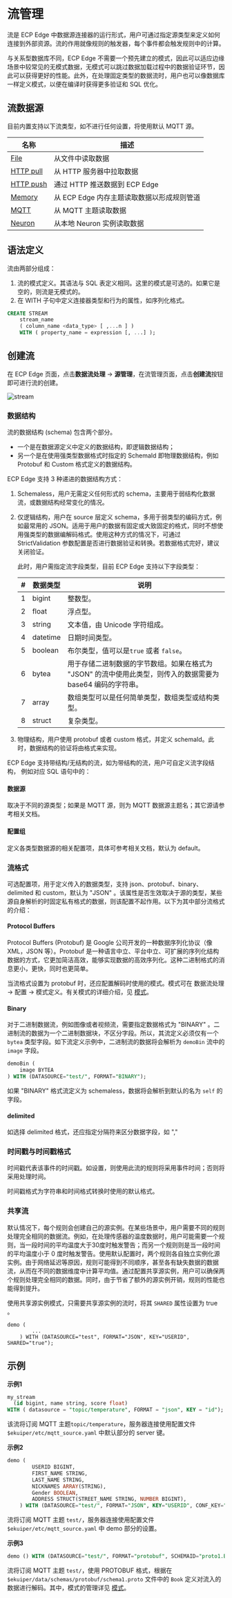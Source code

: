 # 流管理

流是 ECP Edge 中数据源连接器的运行形式，用户可通过指定源类型来定义如何连接到外部资源。流的作用就像规则的触发器，每个事件都会触发规则中的计算。

与关系型数据库不同，ECP Edge 不需要一个预先建立的模式，因此可以适应边缘场景中较常见的无模式数据，无模式可以跳过数据加载过程中的数据验证环节，因此可以获得更好的性能。此外，在处理固定类型的数据流时，用户也可以像数据库一样定义模式，以便在编译时获得更多验证和 SQL 优化。

## 流数据源

目前内置支持以下流类型，如不进行任何设置，将使用默认 MQTT 源。 

| 名称                        | 描述                                       |
| --------------------------- | ------------------------------------------ |
| [File](./file.md)           | 从文件中读取数据                           |
| [HTTP pull](./http_pull.md) | 从 HTTP 服务器中拉取数据                   |
| [HTTP push](./http_push.md) | 通过 HTTP 推送数据到 ECP Edge              |
| [Memory](./memory.md)       | 从 ECP Edge 内存主题读取数据以形成规则管道 |
| [MQTT](./mqtt.md)           | 从 MQTT 主题读取数据                       |
| [Neuron](./neuron.md)       | 从本地 Neuron 实例读取数据                 |

## 语法定义

流由两部分组成：

1. 流的模式定义。其语法与 SQL 表定义相同。这里的模式是可选的。如果它是空的，则流是无模式的。
2. 在 WITH 子句中定义连接器类型和行为的属性，如序列化格式。

```sql
CREATE STREAM   
    stream_name   
    ( column_name <data_type> [ ,...n ] )
    WITH ( property_name = expression [, ...] );
```

## 创建流

在 ECP Edge 页面，点击**数据流处理** -> **源管理**，在流管理页面，点击**创建流**按钮即可进行流的创建。

![stream](./_assets/stream.png)

### 数据结构

流的数据结构 (schema) 包含两个部分。

- 一个是在数据源定义中定义的数据结构，即逻辑数据结构；
- 另一个是在使用强类型数据格式时指定的 SchemaId 即物理数据结构，例如 Protobuf 和 Custom 格式定义的数据结构。

ECP Edge 支持 3 种递进的数据结构方式：

1. Schemaless，用户无需定义任何形式的 schema，主要用于弱结构化数据流，或数据结构经常变化的情况。

2. 仅逻辑结构，用户在 source 层定义 schema，多用于弱类型的编码方式，例如最常用的 JSON。适用于用户的数据有固定或大致固定的格式，同时不想使用强类型的数据编解码格式。使用这种方式的情况下，可通过 StrictValidation 参数配置是否进行数据验证和转换。若数据格式完好，建议关闭验证。

   此时，用户需指定流字段类型，目前 ECP Edge 支持以下字段类型：

   | #    | 数据类型 | 说明                                                         |
   | ---- | -------- | ------------------------------------------------------------ |
   | 1    | bigint   | 整数型。                                                     |
   | 2    | float    | 浮点型。                                                     |
   | 3    | string   | 文本值，由 Unicode 字符组成。                                |
   | 4    | datetime | 日期时间类型。                                               |
   | 5    | boolean  | 布尔类型，值可以是`true` 或者 `false`。                      |
   | 6    | bytea    | 用于存储二进制数据的字节数组。如果在格式为 "JSON" 的流中使用此类型，则传入的数据需要为 base64 编码的字符串。 |
   | 7    | array    | 数组类型可以是任何简单类型，数组类型或结构类型。             |
   | 8    | struct   | 复杂类型。                                                   |

3. 物理结构，用户使用 protobuf 或者 custom 格式，并定义 schemaId。此时，数据结构的验证将由格式来实现。

ECP Edge 支持带结构/无结构的流，如为带结构的流，用户可自定义流字段结构， 例如对应 SQL 语句中的：

#### 数据源

取决于不同的源类型；如果是 MQTT 源，则为 MQTT 数据源主题名；其它源请参考相关文档。

#### 配置组

定义各类型数据源的相关配置项，具体可参考相关文档，默认为 default。

### 流格式

可选配置项，用于定义传入的数据类型，支持 json、protobuf、binary、delimited 和 custom，默认为 "JSON" 。该属性是否生效取决于源的类型，某些源自身解析的时固定私有格式的数据，则该配置不起作用。以下为其中部分流格式的介绍：

#### Protocol Buffers

 Protocol Buffers (Protobuf) 是 Google 公司开发的一种数据序列化协议（像 XML，JSON 等）。Protobuf 是一种语言中立、平台中立、可扩展的序列化结构数据的方式，它更加简洁高效，能够实现数据的高效序列化。这种二进制格式的消息更小，更快，同时也更简单。

当流格式设置为 protobuf 时，还应配置解码时使用的模式。模式可在 数据流处理 -> 配置 -> 模式定义。有关模式的详细介绍，见 [模式](./config.md#模式)。

#### Binary

对于二进制数据流，例如图像或者视频流，需要指定数据格式为 "BINARY" 。二进制流的数据为一个二进制数据块，不区分字段。所以，其流定义必须仅有一个 `bytea` 类型字段。如下流定义示例中，二进制流的数据将会解析为 `demoBin` 流中的 `image` 字段。

```sql
demoBin (
	image BYTEA
) WITH (DATASOURCE="test/", FORMAT="BINARY");
```

如果 "BINARY" 格式流定义为 schemaless，数据将会解析到默认的名为 `self` 的字段。

#### delimited

如选择 delimited 格式，还应指定分隔符来区分数据字段，如 ","

### 时间戳与时间戳格式

时间戳代表该事件的时间戳。如设置，则使用此流的规则将采用事件时间；否则将采用处理时间。

时间戳格式为字符串和时间格式转换时使用的默认格式。

### 共享流

默认情况下，每个规则会创建自己的源实例。在某些场景中，用户需要不同的规则处理完全相同的数据流。例如，在处理传感器的温度数据时，用户可能需要一个规则，当一段时间的平均温度大于30度时触发警告；而另一个规则则是当一段时间的平均温度小于 0 度时触发警告。使用默认配置时，两个规则各自独立实例化源实例。由于网络延迟等原因，规则可能得到不同顺序，甚至各有缺失数据的数据流，从而在不同的数据维度中计算平均值。通过配置共享源实例，用户可以确保两个规则处理完全相同的数据。同时，由于节省了额外的源实例开销，规则的性能也能得到提升。

使用共享源实例模式，只需要共享源实例的流时，将其 `SHARED` 属性设置为 true 。

```
demo (
		...
	) WITH (DATASOURCE="test", FORMAT="JSON", KEY="USERID", SHARED="true");
```

## 示例

**示例1**

```sql
my_stream 
  (id bigint, name string, score float)
WITH ( datasource = "topic/temperature", FORMAT = "json", KEY = "id");
```

该流将订阅 MQTT 主题`topic/temperature`，服务器连接使用配置文件`$ekuiper/etc/mqtt_source.yaml` 中默认部分的 server 键。

**示例2**

```sql
demo (
		USERID BIGINT,
		FIRST_NAME STRING,
		LAST_NAME STRING,
		NICKNAMES ARRAY(STRING),
		Gender BOOLEAN,
		ADDRESS STRUCT(STREET_NAME STRING, NUMBER BIGINT),
	) WITH (DATASOURCE="test/", FORMAT="JSON", KEY="USERID", CONF_KEY="demo");
```

流将订阅 MQTT 主题 `test/`，服务器连接使用配置文件`$ekuiper/etc/mqtt_source.yaml` 中 demo 部分的设置。

**示例3**

```sql
demo () WITH (DATASOURCE="test/", FORMAT="protobuf", SCHEMAID="proto1.Book");
```

流将订阅 MQTT 主题 `test/`，使用 PROTOBUF 格式，根据在 `$ekuiper/data/schemas/protobuf/schema1.proto` 文件中的 `Book` 定义对流入的数据进行解码。其中，模式的管理详见 [模式](./config.md#模式)。





